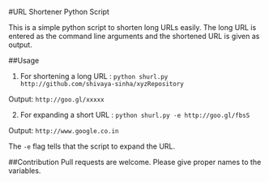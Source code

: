 #URL Shortener Python Script

This is a simple python script to shorten long URLs easily. 
The long URL is entered as the command line arguments and the shortened URL is given as output.

##Usage 
  
  1. For shortening a long URL : 
  `python shurl.py http://github.com/shivaya-sinha/xyzRepository`
  
  Output: `http://goo.gl/xxxxx`

  2. For expanding a short URL :
  `python shurl.py -e http://goo.gl/fbsS`

  Output: `http://www.google.co.in`

  The `-e` flag tells that the script to expand the URL. 

##Contribution
Pull requests are welcome. Please give proper names to the variables.
